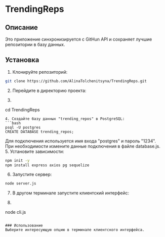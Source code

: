 # TrendingReps

## Описание
Это приложение синхронизируется с GitHun API и сохраняет лучшие репозитории в базу данных.

## Установка
1. Клонируйте репозиторий:
```bash
git clone https://github.com/AlinaTolchenitsyna/TrendingReps.git
```
2. Перейдите в директорию проекта:
3. ```bash
cd TrendingReps
```
4. Создайте базу данных "trending_repos" в PostgreSQL:
```bash
psql -U postgres
CREATE DATABASE trending_repos;
```
Для подключения используется имя входа "postgres" и пароль "1234". При необходимости измените данные подключения в файле database.js.
5. Установите зависимости:
```bash
npm init -y
npm install express axios pg sequelize
```
6. Запустите сервер:
```bash
node server.js
```
7. В другом терминале запустите клиентский интерфейс:
8. ```bash
node cli.js
```

### Использование
Выберите интересующую опцию в терминале клиентского интерфейса.
